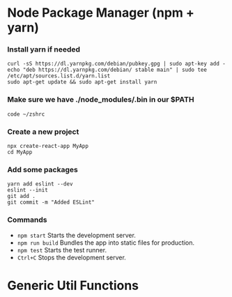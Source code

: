# Node Package Manager (npm + yarn)

### Install yarn if needed
```
curl -sS https://dl.yarnpkg.com/debian/pubkey.gpg | sudo apt-key add -
echo "deb https://dl.yarnpkg.com/debian/ stable main" | sudo tee /etc/apt/sources.list.d/yarn.list
sudo apt-get update && sudo apt-get install yarn
```

### Make sure we have ./node_modules/.bin in our $PATH
```
code ~/zshrc
```

### Create a new project
```
npx create-react-app MyApp
cd MyApp
```

### Add some packages
```
yarn add eslint --dev
eslint --init
git add .
git commit -m "Added ESLint"
```

### Commands
- ```npm start``` Starts the development server.
- ```npm run build``` Bundles the app into static files for production.
- ```npm test``` Starts the test runner.
- ```Ctrl+C``` Stops the development server.

# Generic Util Functions
